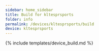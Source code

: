 ```yaml
---
sidebar: home_sidebar
title: Build for kltesprsports
folder: info
permalink: /devices/kltesprsports/build
device: kltesprsports
---
```

{% include templates/device_build.md %}

